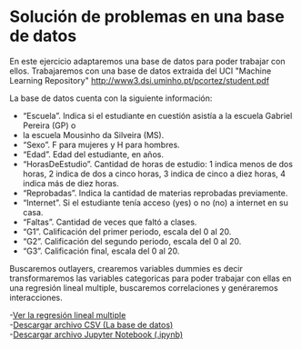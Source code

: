 # Solución de problemas en una base de datos

En este ejercicio adaptaremos una base de datos para poder trabajar con ellos. Trabajaremos con una base de datos extraida del UCI "Machine Learning Repository" http://www3.dsi.uminho.pt/pcortez/student.pdf

La base de datos cuenta con la siguiente información:
* “Escuela”. Indica si el estudiante en cuestión asistía a la escuela Gabriel Pereira (GP) o
* la escuela Mousinho da Silveira (MS).
* “Sexo”. F para mujeres y H para hombres.
* “Edad”. Edad del estudiante, en años.
* “HorasDeEstudio”. Cantidad de horas de estudio: 1 indica menos de dos horas, 2
indica de dos a cinco horas, 3 indica de cinco a diez horas, 4 indica más de diez horas.
* “Reprobadas”. Indica la cantidad de materias reprobadas previamente.
* “Internet”. Si el estudiante tenía acceso (yes) o no (no) a internet en su casa.
* “Faltas”. Cantidad de veces que faltó a clases.
* “G1”. Calificación del primer periodo, escala del 0 al 20.
* “G2”. Calificación del segundo periodo, escala del 0 al 20.
* “G3”. Calificación final, escala del 0 al 20.  
  
Buscaremos outlayers, crearemos variables dummies es decir transformaremos las variables categoricas para poder trabajar con ellas en una regresión lineal multiple, buscaremos correlaciones y genéraremos interacciones.   

-[Ver la regresión lineal multiple](SolucionProblemas.html)    
-[Descargar archivo CSV (La base de datos)](data_1_5.csv)    
-[Descargar archivo Jupyter Notebook (.ipynb)](SolucionProblemas.ipynb)
